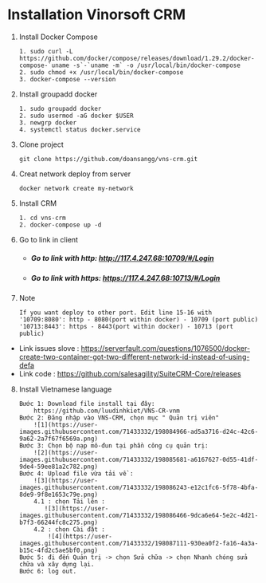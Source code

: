 # Installation Vinorsoft CRM
1. Install Docker Compose
    ```
    1. sudo curl -L https://github.com/docker/compose/releases/download/1.29.2/docker-compose-`uname -s`-`uname -m` -o /usr/local/bin/docker-compose
    2. sudo chmod +x /usr/local/bin/docker-compose
    3. docker-compose --version
    ```
2. Install groupadd docker
    ```
    1. sudo groupadd docker
    2. sudo usermod -aG docker $USER
    3. newgrp docker 
    4. systemctl status docker.service
    ```
3. Clone project
    ```
    git clone https://github.com/doansangg/vns-crm.git
    ```
4. Creat network deploy from server
    ```
    docker network create my-network
    ```
5. Install CRM
    ```
    1. cd vns-crm
    2. docker-compose up -d
    ```
6. Go to link in client
    * ##### Go to link with http: http://117.4.247.68:10709/#/Login
    * ##### Go to link with https: https://117.4.247.68:10713/#/Login
7. Note
    ```
    If you want deploy to other port. Edit line 15-16 with
    '10709:8080': http - 8080(port within docker) - 10709 (port public) 
    '10713:8443': https - 8443(port within docker) - 10713 (port public)
    ```

* Link issues slove : https://serverfault.com/questions/1076500/docker-create-two-container-got-two-different-network-id-instead-of-using-defa
* Link code : https://github.com/salesagility/SuiteCRM-Core/releases
8. Install Vietnamese language
    ```
    Bước 1: Download file install tại đây:
        https://github.com/luudinhkiet/VNS-CR-vnm
    Bước 2: Đăng nhập vào VNS-CRM, chọn mục " Quản trị viên"
        ![1](https://user-images.githubusercontent.com/71433332/198084966-ad5a3716-d24c-42c6-9a62-2a7f67f6569a.png)
    Bước 3: Chọn bộ nạp mô-đun tại phần công cụ quản trị:
        ![2](https://user-images.githubusercontent.com/71433332/198085681-a6167627-0d55-41df-9de4-59ee81a2c782.png)
    Bước 4: Upload file vừa tải về :
        ![3](https://user-images.githubusercontent.com/71433332/198086243-e12c1fc6-5f78-4bfa-8de9-9f8e1653c79e.png)
        4.1 : chọn Tải lên :
           ![3](https://user-images.githubusercontent.com/71433332/198086466-9dca6e64-5e2c-4d21-b7f3-66244fc8c275.png)
        4.2 : chọn Cài đặt :
            ![4](https://user-images.githubusercontent.com/71433332/198087111-930ea0f2-fa16-4a3a-b15c-4fd2c5ae5bf0.png)
    Bước 5: đi đến Quản trị -> chọn Sửa chữa -> chọn Nhanh chóng sửa chữa và xây dựng lại.
    Bước 6: log out.
     ```
